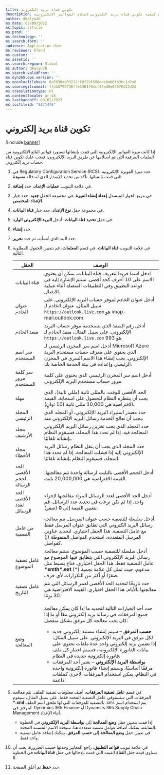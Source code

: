 ```yaml
---
title: تكوين قناة بريد إلكتروني
description: يوضح هذا الموضوع كيفيه تكوين قناه بريد الكتروني لاستلام الفواتير الإلكترونيه.
author: dkalyuzh
ms.date: 02/09/2022
ms.topic: article
ms.prod: ''
ms.technology: ''
ms.search.form: ''
audience: Application User
ms.reviewer: kfend
ms.custom: ''
ms.assetid: ''
ms.search.region: Global
ms.author: dkalyuzh
ms.search.validFrom: ''
ms.dyn365.ops.version: ''
ms.openlocfilehash: 6a5896a033212cf0f29f686eec0ab6fb3bc1d2a6
ms.sourcegitcommit: ffdb6794746ffe5461f9dcf34ed8e64976d22d2d
ms.translationtype: HT
ms.contentlocale: ar-SA
ms.lasthandoff: 03/02/2022
ms.locfileid: "8371476"
---
```

# <a name="configure-an-email-channel"></a>تكوين قناة بريد إلكتروني

[!include [banner](../includes/banner.md)]

إذا كانت ميزة الفواتير الإلكترونية التي قمت بإنشائها تستورد فواتير البائع الإلكترونية من الملفات المرفقة التي تم استلامها عن طريق البريد الإلكتروني، فيجب عليك تكوين قناة حساب بريد إلكتروني.

1. في Regulatory Configuration Service ‏(RCS)، حدد ميزة الفوترة الإلكترونية التي قمت بإنشائها. تأكد من تحديد الإصدار الذي له حالة **مسودة**.
2. في علامة التبويب **عمليات الإعداد**، حدد **إضافة**.
3. في مربع الحوار المنسدل **إعداد إنشاء الميزة**، في مجموعة الحقل **جديد**، حدد خيار **الإعداد المخصص**.
4. في مجموعة حقل **نوع الإعداد**، حدد خيار **قناة البيانات**.
5. في حقل **تحديد قناة البيانات**، أدخل **البريد الإلكتروني الوارد**.
6. حدد **إنشاء**.
7. حدد البند الذي أنشأته، ثم حدد **تحرير**.
8. في علامة التبويب **قناة البيانات**، في قسم **المعلمات**، قم بتعيين الحقول المطلوبة التالية.

    | الحقل                | ‏‏الوصف‬ |
    |----------------------|-------------|
    | قناة البيانات         | ادخل اسما فريدا لتعريف قناه البيانات. يمكن أن يحتوي الاسم على 10 أحرف كحد أقصى. ستتم الإشارة إليه في قواعد التطبيق وفي التطبيقات المتصلة أثناء عملية الاتصال. |
    | عنوان الخادم       | أدخل عنوان الخادم لموفر حساب البريد الإلكتروني. على سبيل المثال، عنوان الخادم لـ  `https://outlook.live.com` هو imap-mail.outlook.com. |
    | منفذ الخادم          | أدخل رقم المنفذ الذي يستخدمه موفر حساب البريد الإلكتروني. على سبيل المثال، منفذ الخادم لـ `https://outlook.live.com` هو 993. |
    | سر اسم المستخدم     | أدخل اسم سر المخزن الرئيسي لـ Microsoft Azure الذي يحتوي على معرف حساب مستخدم البريد الإلكتروني. يجب إنشاء هذا الاسم السري في المخزن الرئيسي وإعداده في بيئة الخدمة الخاصة بك. |
    | سر كلمة مرور المستخدم | أدخل اسم سر المخزن الرئيسي الذي يحتوي على كلمة مرور حساب مستخدم البريد الإلكتروني. |
    | مهلة              | الحد الأقصى للوقت، بالمللي ثانية (مللي ثانية)، الذي يجب أن ينتظره النظام للحصول على استجابة. القيمة الافتراضية هي 10,000 مللي ثانية (10 ثوانٍ). |
    | المجلد الرئيسي          | حدد مصدر استيراد البريد الإلكتروني، أو المجلد الذي يجب أن تعالج الخدمة رسائل البريد الإلكتروني منه. |
    | مجلد الأرشيف       | حدد المجلد الذي يجب تخزين رسائل البريد الإلكتروني المعالجة فيه. إذا لم تحدد هذا المجلد، فسيقوم النظام بإنشائه تلقائيًا. |
    | مجلد الأخطاء         | حدد المجلد الذي يجب أن ينقل النظام رسائل البريد الإلكتروني إليه إذا فشلت المعالجة. إذا لم تحدد هذا المجلد، فسيقوم النظام بإنشائه تلقائيًا. |
    | الحد الأقصى لحجم الرسالة     | أدخل الحجم الأقصى بالبايت لرسالة واحدة تتم معالجتها. القيمة الافتراضية هي 20,000,000 بايت. |
    | الحد الأقصى لعدد الرسائل   | أدخل الحد الأقصى لعدد الرسائل المراد معالجتها لإجراء واحد. إذا لم تكن ترغب في تحديد عدد الرسائل، قم بتعيين القيمة إلى **0** (صفر). |
    | من عامل التصفية          | أدخل سلسلة للتصفية حسب عنوان المرسل. تتم معالجه رسائل البريد الكتروني التي تطابق عنوان المرسل فقط مع عامل التصفية. هذا الحقل اختياري. لتحديد عناوين المرسل المتعددة، استخدم الفواصل المنقوطة (;) كفواصل. |
    | عامل تصفية الموضوع       | أدخل سلسلة للتصفية حسب الموضوع. ستتم معالجة رسائل البريد الإلكتروني التي يتطابق فيها الموضوع مع عامل التصفية فقط. هذا الحقل اختياري. قناع بسيط مثل **\*smth\*.ext** مدعوم، حيث تمثل كل علامة نجمية (\*) صفرًا أو أكثر من التكرارات لأي حرف. |
    | عامل تصفية التاريخ          | حدد تاريخًا لتحديد الحد الأقصى لعمر الرسائل التي تتم معالجتها بالأيام. هذا الحقل اختياري. القيمة الافتراضية هي 30 يومًا. |
    | وضع المعالجة      | <p>حدد أحد الخيارات التالية لتحديد ما إذا كان يمكن معالجة جميع المرفقات في رسالة بريد إلكتروني معًا أو ما إذا كان يجب معالجة كل مرفق بشكل منفصل:</p><ul><li><b>حسب المرفق</b> – سيتم إنشاء مستند إلكتروني جديد لكل مرفق في البريد الإلكتروني. على سبيل المثال، إذا تضمن بريد إلكتروني واحد عدة ملفات تحتوي على بيانات الفاتورة الإلكترونية، فسيتم اعتبار كل ملف فاتورة إلكترونية جديدة في النظام.</li><li><b>بواسطة البريد الإلكتروني</b> – يعتبر أحد المرفقات مرفقًا أساسيًا، وسيتم إنشاء فاتورة إلكترونية واحدة في النظام. يمكن استخدام المرفقات الأخرى كملفات داعمة.</li></ul> |

9. في قسم **عامل تصفية المرفقات**، أضف معلومات تصفية الملف. تتم معالجة المرفقات التي ستستوفي عامل التصفية المحدد فقط. على سبيل المثال، سيقوم **\*.xml** بالتصفية للمرفقات التي لها ملحق اسم الملف .xml. يتم استخدام اسم المرفق في Dynamics 365 Finance أو Dynamics 365 Supply Chain Management أثناء الإعداد.

    - إذا قمت بتعيين حقل **وضع المعالجة** إلى **بواسطة البريد الإلكتروني** في الخطوة السابقة، يمكنك أضافه عوامل تصفيه متعددة هنا. سيحدد الاسم المستند المحدد.
    - في تعيين حقل **وضع المعالجة** إلى **حسب المرفق**، يمكنك إضافة عامل تصفية واحد فقط.

10. في علامة تبويب **قواعد التطبيق**، راجع المعايير وحدثها حسب الضرورة. يجب أن تساوي قيمة حقل **القناة** القيمة التي قمت بإدخالها في حقل **قناة البيانات** في الخطوة 8.
11. حدد **حفظ** ثم أغلق الصفحة.
